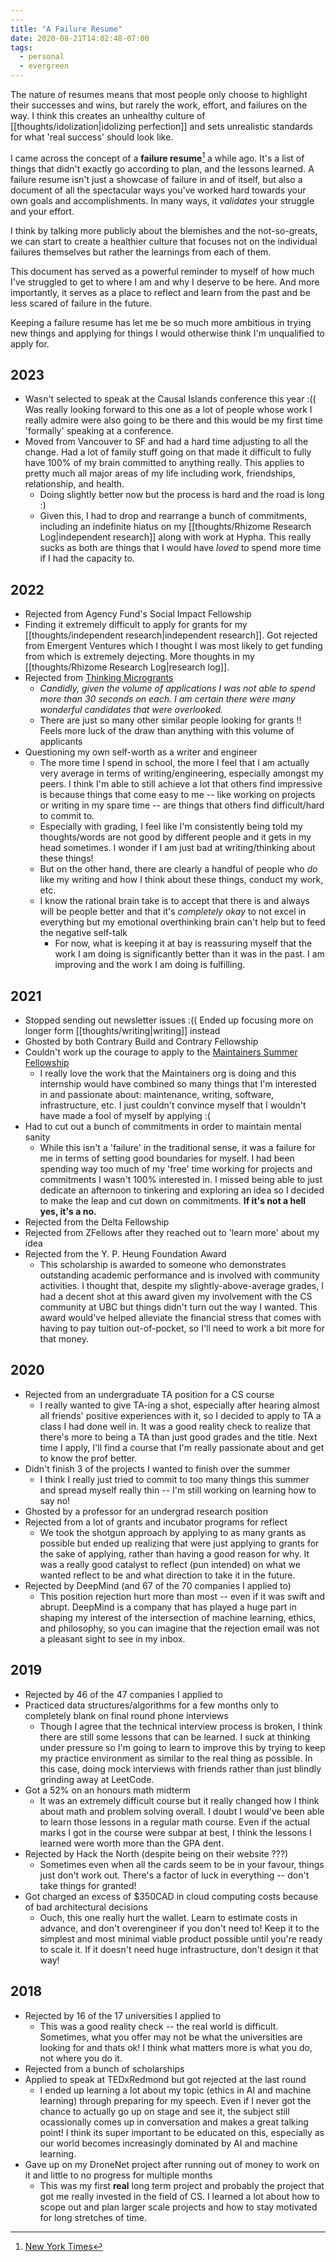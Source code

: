 ```yaml
---
---
title: "A Failure Resume"
date: 2020-08-21T14:02:48-07:00
tags:
  - personal
  - evergreen
---
```


The nature of resumes means that most people only choose to highlight their successes and wins, but rarely the work, effort, and failures on the way. I think this creates an unhealthy culture of [[thoughts/idolization|idolizing perfection]] and sets unrealistic standards for what 'real success' should look like.

I came across the concept of a **failure resume**[^1] a while ago. It's a list of things that didn't exactly go according to plan, and the lessons learned. A failure resume isn't just a showcase of failure in and of itself, but also a document of all the spectacular ways you've worked hard towards your own goals and accomplishments. In many ways, it _validates_ your struggle and your effort.

I think by talking more publicly about the blemishes and the not-so-greats, we can start to create a healthier culture that focuses not on the individual failures themselves but rather the learnings from each of them.

This document has served as a powerful reminder to myself of how much I've struggled to get to where I am and why I deserve to be here. And more importantly, it serves as a place to reflect and learn from the past and be less scared of failure in the future.

Keeping a failure resume has let me be so much more ambitious in trying new things and applying for things I would otherwise think I'm unqualified to apply for.

## 2023

- Wasn't selected to speak at the Causal Islands conference this year :(( Was really looking forward to this one as a lot of people whose work I really admire were also going to be there and this would be my first time 'formally' speaking at a conference.
- Moved from Vancouver to SF and had a hard time adjusting to all the change. Had a lot of family stuff going on that made it difficult to fully have 100% of my brain committed to anything really. This applies to pretty much all major areas of my life including work, friendships, relationship, and health.
	- Doing slightly better now but the process is hard and the road is long :)
	- Given this, I had to drop and rearrange a bunch of commitments, including an indefinite hiatus on my [[thoughts/Rhizome Research Log|independent research]] along with work at Hypha. This really sucks as both are things that I would have _loved_ to spend more time if I had the capacity to.

## 2022

- Rejected from Agency Fund's Social Impact Fellowship
- Finding it extremely difficult to apply for grants for my [[thoughts/independent research|independent research]]. Got rejected from Emergent Ventures which I thought I was most likely to get funding from which is extremely dejecting. More thoughts in my [[thoughts/Rhizome Research Log|research log]].
- Rejected from [Thinking Microgrants](https://twitter.com/sariazout/status/1571871089713680386)
	- _Candidly, given the volume of applications I was not able to spend more than 30 seconds on each. I am certain there were many wonderful candidates that were overlooked._
	- There are just so many other similar people looking for grants !! Feels more luck of the draw than anything with this volume of applicants
- Questioning my own self-worth as a writer and engineer
	- The more time I spend in school, the more I feel that I am actually very average in terms of writing/engineering, especially amongst my peers. I think I'm able to still achieve a lot that others find impressive is because things that come easy to me -- like working on projects or writing in my spare time -- are things that others find difficult/hard to commit to.
	- Especially with grading, I feel like I'm consistently being told my thoughts/words are not good by different people and it gets in my head sometimes. I wonder if I am just bad at writing/thinking about these things!
	- But on the other hand, there are clearly a handful of people who _do_ like my writing and how I think about these things, conduct my work, etc.
	- I know the rational brain take is to accept that there is and always will be people better and that it's _completely okay_ to not excel in everything but my emotional overthinking brain can't help but to feed the negative self-talk
		- For now, what is keeping it at bay is reassuring myself that the work I am doing is significantly better than it was in the past. I am improving and the work I am doing is fulfilling.

## 2021

- Stopped sending out newsletter issues :(( Ended up focusing more on longer form [[thoughts/writing|writing]] instead
- Ghosted by both Contrary Build and Contrary Fellowship
- Couldn't work up the courage to apply to the [Maintainers Summer Fellowship](https://themaintainers.org/summer-fellow)
	- I really love the work that the Maintainers org is doing and this internship would have combined so many things that I'm interested in and passionate about: maintenance, writing, software, infrastructure, etc. I just couldn't convince myself that I wouldn't have made a fool of myself by applying :(
- Had to cut out a bunch of commitments in order to maintain mental sanity
	- While this isn't a 'failure' in the traditional sense, it was a failure for me in terms of setting good boundaries for myself. I had been spending way too much of my 'free' time working for projects and commitments I wasn't 100% interested in. I missed being able to just dedicate an afternoon to tinkering and exploring an idea so I decided to make the leap and cut down on commitments. **If it's not a hell yes, it's a no.**
- Rejected from the Delta Fellowship
- Rejected from ZFellows after they reached out to 'learn more' about my idea
- Rejected from the Y. P. Heung Foundation Award
	- This scholarship is awarded to someone who demonstrates outstanding academic performance and is involved with community activities. I thought that, despite my slightly-above-average grades, I had a decent shot at this award given my involvement with the CS community at UBC but things didn't turn out the way I wanted. This award would've helped alleviate the financial stress that comes with having to pay tuition out-of-pocket, so I'll need to work a bit more for that money.

## 2020

- Rejected from an undergraduate TA position for a CS course
  - I really wanted to give TA-ing a shot, especially after hearing almost all friends' positive experiences with it, so I decided to apply to TA a class I had done well in. It was a good reality check to realize that there's more to being a TA than just good grades and the title. Next time I apply, I'll find a course that I'm really passionate about and get to know the prof better.
- Didn't finish 3 of the projects I wanted to finish over the summer
  - I think I really just tried to commit to too many things this summer and spread myself really thin -- I'm still working on learning how to say no!
- Ghosted by a professor for an undergrad research position
- Rejected from a lot of grants and incubator programs for reflect
  - We took the shotgun approach by applying to as many grants as possible but ended up realizing that were just applying to grants for the sake of applying, rather than having a good reason for why. It was a really good catalyst to reflect (pun intended) on what we wanted reflect to be and what direction to take it in the future.
- Rejected by DeepMind (and 67 of the 70 companies I applied to)
  - This position rejection hurt more than most -- even if it was swift and abrupt. DeepMind is a company that has played a huge part in shaping my interest of the intersection of machine learning, ethics, and philosophy, so you can imagine that the rejection email was not a pleasant sight to see in my inbox.

## 2019

- Rejected by 46 of the 47 companies I applied to
- Practiced data structures/algorithms for a few months only to completely blank on final round phone interviews
  - Though I agree that the technical interview process is broken, I think there are still some lessons that can be learned. I suck at thinking under pressure so I'm going to learn to improve this by trying to keep my practice environment as similar to the real thing as possible. In this case, doing mock interviews with friends rather than just blindly grinding away at LeetCode.
- Got a 52% on an honours math midterm
  - It was an extremely difficult course but it really changed how I think about math and problem solving overall. I doubt I would've been able to learn those lessons in a regular math course. Even if the actual marks I got in the course were subpar at best, I think the lessons I learned were worth more than the GPA dent.
- Rejected by Hack the North (despite being on their website ???)
  - Sometimes even when all the cards seem to be in your favour, things just don't work out. There's a factor of luck in everything -- don't take things for granted!
- Got charged an excess of $350CAD in cloud computing costs because of bad architectural decisions
  - Ouch, this one really hurt the wallet. Learn to estimate costs in advance, and don't overengineer if you don't need to! Keep it to the simplest and most minimal viable product possible until you're ready to scale it. If it doesn't need huge infrastructure, don't design it that way!

## 2018

- Rejected by 16 of the 17 universities I applied to
  - This was a good reality check -- the real world is difficult. Sometimes, what you offer may not be what the universities are looking for and thats ok! I think what matters more is what you do, not where you do it.
- Rejected from a bunch of scholarships
- Applied to speak at TEDxRedmond but got rejected at the last round
  - I ended up learning a lot about my topic (ethics in AI and machine learning) through preparing for my speech. Even if I never got the chance to actually go up on stage and see it, the subject still ocassionally comes up in conversation and makes a great talking point! I think its super important to be educated on this, especially as our world becomes increasingly dominated by AI and machine learning.
- Gave up on my DroneNet project after running out of money to work on it and little to no progress for multiple months
  - This was my first **real** long term project and probably the project that got me really invested in the field of CS. I learned a lot about how to scope out and plan larger scale projects and how to stay motivated for long stretches of time.

[^1]: [New York Times](https://www.nytimes.com/2019/02/03/smarter-living/failure-resume.html)
[^2]: [Kat Huang's](https://www.katmh.com/fail/)
[^3]: [Joice Tang's](https://www.notion.so/failure-resume-5e67efb72dfe4f4896bc812ed94dc098)

